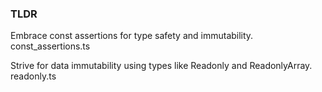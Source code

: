 ### TLDR

Embrace const assertions for type safety and immutability.
const_assertions.ts

Strive for data immutability using types like Readonly and ReadonlyArray.
readonly.ts
